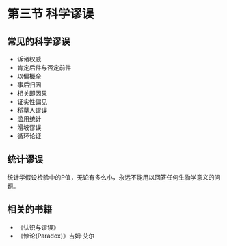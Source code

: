 # 第三节 科学谬误

## 常见的科学谬误
* 诉诸权威
* 肯定后件与否定前件
* 以偏概全
* 事后归因
* 相关即因果
* 证实性偏见
* 稻草人谬误
* 滥用统计
* 滑坡谬误
* 循环论证


## 统计谬误
统计学假设检验中的P值，无论有多么小，永远不能用以回答任何生物学意义的问题。

## 相关的书籍
* 《认识与谬误》
* 《悖论(Paradox)》吉姆·艾尔